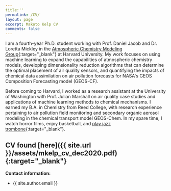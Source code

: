 ```yaml
---
title:''
permalink: /CV/
layout: page
excerpt: Makoto Kelp CV
comments: false
---
```

I am a fourth-year Ph.D. student working with Prof. Daniel Jacob and Dr. Loretta Mickley in the [Atmospheric Chemistry Modeling Group](http://acmg.seas.harvard.edu/index.html){:target="_blank"} at Harvard University. My work focuses on using machine learning to expand the capabilities of atmospheric chemistry models, developing dimensionality reduction algorithms that can determine the optimal placement of air quality sensors, and quantifying the impacts of chemical data assimilation on air pollution forecasts for NASA's GEOS Composition Forecasting model (GEOS-CF).

Before coming to Harvard, I worked as a research assistant at the University of Washington with Prof. Julian Marshall on air quality case studies and applications of machine learning methods to chemical mechanisms. I earned my B.A. in Chemistry from Reed College, with research experience pertaining to air pollution field monitoring and secondary organic aerosol modeling in the chemical transport model GEOS-Chem. In my spare time, I watch horror films, enjoy basketball, and [play jazz trombone](https://soundcloud.com/philosophytalk/it-dont-mean-a-thing-from-your-lying-eyes-112915){:target="_blank"}.


## CV found [here]({{ site.url }}/assets/mkelp_cv_dec2020.pdf){:target="_blank"}


**Contact information:**
- {{ site.author.email }}
